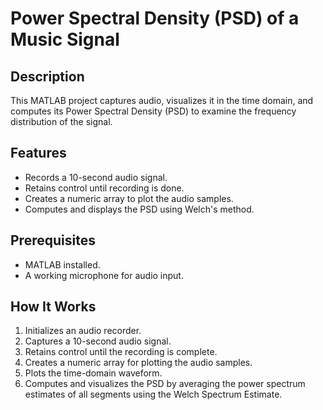 # Power Spectral Density (PSD) of a Music Signal

## Description
This MATLAB project captures audio, visualizes it in the time domain, and computes its Power Spectral Density (PSD) to examine the frequency distribution of the signal.

## Features
- Records a 10-second audio signal.
- Retains control until recording is done.
- Creates a numeric array to plot the audio samples.
- Computes and displays the PSD using Welch's method.

## Prerequisites
- MATLAB installed.
- A working microphone for audio input.

## How It Works
1. Initializes an audio recorder.
2. Captures a 10-second audio signal.
3. Retains control until the recording is complete.
4. Creates a numeric array for plotting the audio samples.
5. Plots the time-domain waveform.
6. Computes and visualizes the PSD by averaging the power spectrum estimates of all segments using the Welch Spectrum Estimate.
